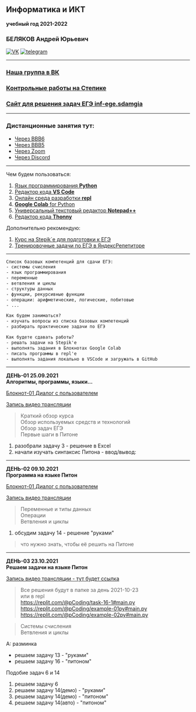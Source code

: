 ## Информатика и ИКТ  
**учебный год 2021-2022**  
### БЕЛЯКОВ Андрей Юрьевич  
[![VK](https://pcoding.ru/ico/vk.png)](https://vk.com/permCube) 
[![telegram](https://pcoding.ru/ico/telegram.png)](https://t.me/AndreyPerm) 

--- 

### [Наша группа в ВК](https://vk.com/algohack)  
### [Контрольные работы на Степике](https://stepik.org/63529)  
### [Сайт для решения задач ЕГЭ inf-ege.sdamgia](https://inf-ege.sdamgia.ru/)  

---

### Дистанционные занятия тут:  

* [Через BBB6](https://bbb6.psaa.ru/b/qt6-06w-o09-6wz)  
* [Через BBB5](https://bbb5.psaa.ru/b/and-jxn-mr6)  
* [Через Zoom](https://us04web.zoom.us/j/6931731236?pwd=T1lNamFoMjJtMHlSbWVKZHF2d3Qwdz09)  
* [Через Discord](https://discord.gg/ZK4kgdn)  

---

Чем будем пользоваться:  

1) [Язык программирования **Python**](https://www.python.org/downloads/)  
2) [Редактор кода **VS Code**](https://code.visualstudio.com/)  
3) [Онлайн среда разработки **repl**](https://repl.it/)  
4) [**Google Colab** for Python](https://colab.research.google.com/)  
5) [Универсальный текстовый редактор **Notepad++**](https://notepad-plus-plus.org/downloads/)  
6) [Редактор кода **Thonny**](https://thonny.org/)  

Дополнительно рекомендую:  
1. [Курс на Stepik`е для подготовки к ЕГЭ](https://stepik.org/50169/)  
2. [Тренировочные задачи по ЕГЭ в ЯндексРепетиторе](https://yandex.ru/tutor/subject/?subject_id=6)  

---  

```txt
Список базовых компетенций для сдачи ЕГЭ:  
- системы счисления  
- язык программирования  
- переменные  
- ветвления и циклы  
- структуры данных  
- функции, рекурсивные функции  
- операции: арифметические, логические, побитовые  
- ...  

Как будем заниматься?  
- изучать вопросы из списка базовых компетенций  
- разбирать практические задачи по ЕГЭ  

Как будете сдавать работы?  
- решать задачи на Stepik'е  
- выполнять задания в Блокнотах Google Colab  
- писать программы в repl'е  
- выполнять задания локально в VSCode и загружать в GitHub  
```

---  

**ДЕНЬ-01 25.09.2021**  
**Алгоритмы, программы, языки...**  

[Блокнот-01 Диалог с пользователем](https://colab.research.google.com/drive/1dlkk5tIF6z55tG9kXYewJO5Hx30pqi-C?usp=sharing)  

[Запись видео трансляции](https://bbb6.psaa.ru/playback/presentation/2.3/362fc2f5c1c5dc26faa8bdc93c061426df82cba8-1632544769069)  

> Краткий обзор курса  
> Обзор используемых средств и технологий  
> Обзор задач ЕГЭ  
> Первые шаги в Питоне  

1) разобрали задачу 3 - решение в Excel  
2) начали изучать синтаксис Питона - ввод/вывод:  

---  

**ДЕНЬ-02 09.10.2021**  
**Программа на языке Питон**  

[Блокнот-01 Диалог с пользователем](https://colab.research.google.com/drive/1dlkk5tIF6z55tG9kXYewJO5Hx30pqi-C?usp=sharing)  

[Запись видео трансляции](https://bbb6.psaa.ru/playback/presentation/2.3/362fc2f5c1c5dc26faa8bdc93c061426df82cba8-1633755106539)  

> Переменные и типы данных  
> Операции  
> Ветвления и циклы  

1) обсудим задачу 14 - решение "руками"  

> что нужно знать, чтобы её решить на Питоне  

---  

**ДЕНЬ-03 23.10.2021**  
**Решаем задачи на языке Питон**  

[Запись видео трансляции - тут будет ссылка]()  

> Все решения будут в папке за день 2021-10-23  
> или в repl  
https://replit.com/@pCoding/task-16-1#main.py  
https://replit.com/@pCoding/example-01py#main.py  
https://replit.com/@pCoding/example-02py#main.py  

> Системы счисления    
> Ветвления и циклы  

A: разминка  
- решаем задачу 13 - "руками"  
- решаем задачу 16 - "питоном"  

Подобие задач 6 и 14  
1) решаем задачу 6  
2) решаем задачу 14(демо) - "руками"  
2) решаем задачу 14(демо) - "питоном"  
3) решаем задачу 14(авто) - "питоном"  

```txt

```

